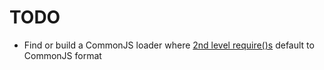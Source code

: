 ﻿
TODO
====

  * Find or build a CommonJS loader where
    [2nd level require()s](test/app01-main.js#counter)
    default to CommonJS format



